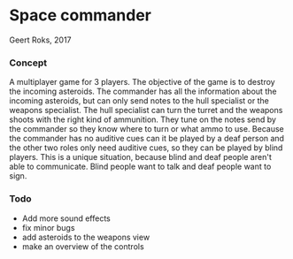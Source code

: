 # Space commander

Geert Roks, 2017

### Concept
A multiplayer game for 3 players. The objective of the game is to destroy the incoming asteroids. The commander has all the information about the incoming asteroids, but can only send notes to the hull specialist or the weapons specialist. The hull specialist can turn the turret and the weapons shoots with the right kind of ammunition. They tune on the notes send by the commander so they know where to turn or what ammo to use.
Because the commander has no auditive cues can it be played by a deaf person and the other two roles only need auditive cues, so they can be played by blind players. This is a unique situation, because blind and deaf people aren't able to communicate. Blind people want to talk and deaf people want to sign.

### Todo
- Add more sound effects
- fix minor bugs
- add asteroids to the weapons view
- make an overview of the controls
